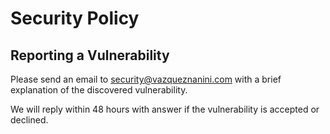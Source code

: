 # Security Policy

## Reporting a Vulnerability

Please send an email to [security@vazqueznanini.com](mailto:security@vazqueznanini.com) with a brief explanation of the discovered vulnerability.

We will reply within 48 hours with answer if the vulnerability is accepted or
declined.
